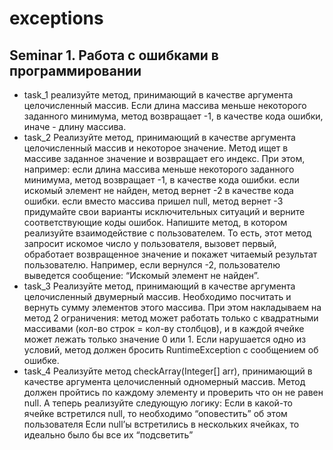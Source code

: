 # exceptions
## Seminar 1. Работа с ошибками в программировании
*  task_1 реализуйте метод, принимающий в качестве аргумента целочисленный массив.
   Если длина массива меньше некоторого заданного минимума, метод возвращает -1, в качестве кода ошибки, иначе - длину массива.
*  task_2 Реализуйте метод, принимающий в качестве аргумента целочисленный массив и некоторое значение. Метод ищет в массиве заданное значение и возвращает его индекс. При этом, например:
   если длина массива меньше некоторого заданного минимума, метод возвращает -1, в качестве кода ошибки.
   если искомый элемент не найден, метод вернет -2 в качестве кода ошибки.
   если вместо массива пришел null, метод вернет -3
   придумайте свои варианты исключительных ситуаций и верните соответствующие коды ошибок.
   Напишите метод, в котором реализуйте взаимодействие с пользователем. То есть, этот метод запросит искомое число у пользователя, вызовет первый, обработает возвращенное значение и покажет читаемый результат пользователю. Например, если вернулся -2, пользователю выведется сообщение: “Искомый элемент не найден”.
*  task_3 Реализуйте метод, принимающий в качестве аргумента целочисленный двумерный массив.
   Необходимо посчитать и вернуть сумму элементов этого массива.
   При этом накладываем на метод 2 ограничения: метод может работать только с квадратными массивами (кол-во строк = кол-ву столбцов), и в каждой ячейке может лежать только значение 0 или 1.
   Если нарушается одно из условий, метод должен бросить RuntimeException с сообщением об ошибке.
*  task_4 Реализуйте метод checkArray(Integer[] arr), принимающий в качестве аргумента целочисленный одномерный массив.
   Метод должен пройтись по каждому элементу и проверить что он не равен null.
   А теперь реализуйте следующую логику:
   Если в какой-то ячейке встретился null, то необходимо “оповестить” об этом пользователя
   Если null’ы встретились в нескольких ячейках, то идеально было бы все их “подсветить”